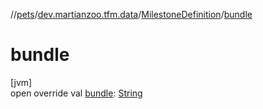 //[pets](../../../index.md)/[dev.martianzoo.tfm.data](../index.md)/[MilestoneDefinition](index.md)/[bundle](bundle.md)

# bundle

[jvm]\
open override val [bundle](bundle.md): [String](https://kotlinlang.org/api/latest/jvm/stdlib/kotlin/-string/index.html)
